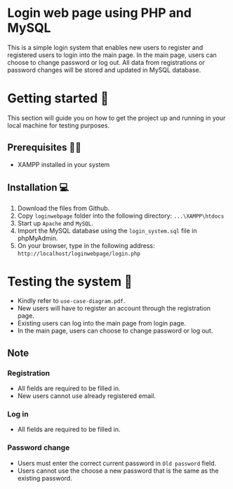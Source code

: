 # Login web page using PHP and MySQL

This is a simple login system that enables new users to register and registered users to login into the main page. In the main page, users can choose to change password or log out. All data from registrations or password changes will be stored and updated in MySQL database.

# Getting started :tada:

This section will guide you on how to get the project up and running in your local machine for testing purposes.

## Prerequisites :hammer::wrench:

- XAMPP installed in your system

## Installation :computer:

1. Download the files from Github.
2. Copy `loginwebpage` folder into the following directory:
   `...\XAMPP\htdocs`
3. Start up `Apache` and `MySQL`.
4. Import the MySQL database using the `login_system.sql` file in phpMyAdmin.
5. On your browser, type in the following address:
   `http://localhost/loginwebpage/login.php`

# Testing the system :rocket:

- Kindly refer to `use-case-diagram.pdf`.
- New users will have to register an account through the registration page.
- Existing users can log into the main page from login page.
- In the main page, users can choose to change password or log out.

## Note

### Registration

- All fields are required to be filled in.
- New users cannot use already registered email.

### Log in

- All fields are required to be filled in.

### Password change

- Users must enter the correct current password in `Old password` field.
- Users cannot use the choose a new password that is the same as the existing password.
